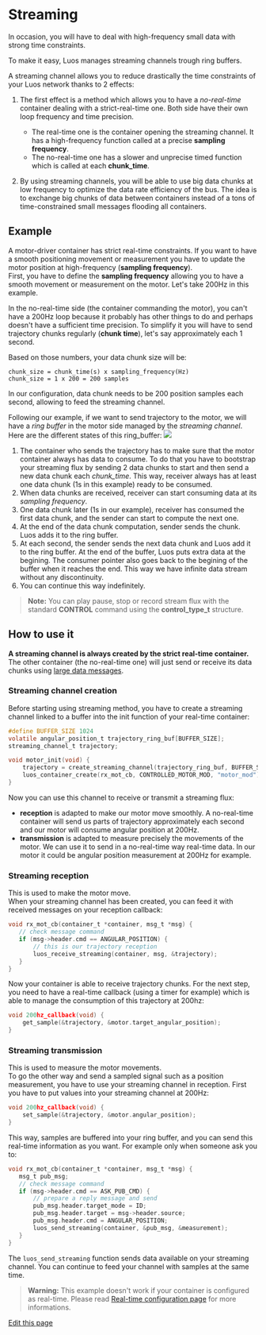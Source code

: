 
# Streaming
In occasion, you will have to deal with high-frequency small data with strong time constraints.

To make it easy, Luos manages streaming channels trough ring buffers.

A streaming channel allows you to reduce drastically the time constraints of your Luos network thanks to 2 effects:
 1) The first effect is a method which allows you to have a *no-real-time* container dealing with a strict-real-time one. Both side have their own loop frequency and time precision.
      - The real-time one is the container opening the streaming channel. It has a high-frequency function called at a precise **sampling frequency**.
      - The no-real-time one has a slower and unprecise timed function which is called at each **chunk_time**.

 2) By using streaming channels, you will be able to use big data chunks at low frequency to optimize the data rate efficiency of the bus. The idea is to exchange big chunks of data between containers instead of a tons of time-constrained small messages flooding all containers.

## Example
A motor-driver container has strict real-time constraints. If you want to have a smooth positioning movement or measurement you have to update the motor position at high-frequency (**sampling frequency**).<br/>
First, you have to define the **sampling frequency** allowing you to have a smooth movement or measurement on the motor. Let's take 200Hz in this example.

In the no-real-time side (the container commanding the motor), you can't have a 200Hz loop because it probably has other things to do and perhaps doesn't have a sufficient time precision. To simplify it you will have to send trajectory chunks regularly (**chunk time**), let's say approximately each 1 second.

Based on those numbers, your data chunk size will be:

```AsciiDoc
chunk_size = chunk_time(s) x sampling_frequency(Hz)
chunk_size = 1 x 200 = 200 samples
 ```
 In our configuration, data chunk needs to be 200 position samples each second, allowing to feed the streaming channel.

 Following our example, if we want to send trajectory to the motor, we will have a *ring buffer* in the motor side managed by the *streaming channel*. Here are the different states of this ring_buffer:
<img src="/_assets/img/streaming.png"/>

 1) The container who sends the trajectory has to make sure that the motor container always has data to consume. To do that you have to bootstrap your streaming flux by sending 2 data chunks to start and then send a new data chunk each *chunk_time*.
 This way, receiver always has at least one data chunk (1s in this example) ready to be consumed.
 2) When data chunks are received, receiver can start consuming data at its *sampling frequency*.
 3) One data chunk later (1s in our example), receiver has consumed the first data chunk, and the sender can start to compute the next one.
 4) At the end of the data chunk computation, sender sends the chunk. Luos adds it to the ring buffer.
 5) At each second, the sender sends the next data chunk and Luos add it to the ring buffer. At the end of the buffer, Luos puts extra data at the begining. The consumer pointer also goes back to the begining of the buffer when it reaches the end. This way we have infinite data stream without any discontinuity.
 6) You can continue this way indefinitely.

> **Note:** You can play pause, stop or record stream flux with the standard **CONTROL** command using the **control_type_t** structure.

## How to use it
**A streaming channel is always created by the strict real-time container.** The other container (the no-real-time one) will just send or receive its data chunks using [large data messages](/pages/low/containers/msg-handling.html#large-data).

### Streaming channel creation
Before starting using streaming method, you have to create a streaming channel linked to a buffer into the init function of your real-time container:

```c
#define BUFFER_SIZE 1024
volatile angular_position_t trajectory_ring_buf[BUFFER_SIZE];
streaming_channel_t trajectory;

void motor_init(void) {
    trajectory = create_streaming_channel(trajectory_ring_buf, BUFFER_SIZE, sizeof(angular_position_t));
    luos_container_create(rx_mot_cb, CONTROLLED_MOTOR_MOD, "motor_mod");
}
```

Now you can use this channel to receive or transmit a streaming flux:
 - **reception** is adapted to make our motor move smoothly. A no-real-time container will send us parts of trajectory approximately each second and our motor will consume angular position at 200Hz.
 - **transmission** is adapted to measure precisely the movements of the motor. We can use it to send in a no-real-time way real-time data. In our motor it could be angular position measurement at 200Hz for example.

### Streaming reception
This is used to make the motor move.<br/>
When your streaming channel has been created, you can feed it with received messages on your reception callback:
 ```C
void rx_mot_cb(container_t *container, msg_t *msg) {
    // check message command
    if (msg->header.cmd == ANGULAR_POSITION) {
        // this is our trajectory reception
        luos_receive_streaming(container, msg, &trajectory);
    }
}
```
Now your container is able to receive trajectory chunks. For the next step, you need to have a real-time callback (using a timer for example) which is able to manage the consumption of this trajectory at 200hz:
```C
void 200hz_callback(void) {
    get_sample(&trajectory, &motor.target_angular_position);
}
```

### Streaming transmission
This is used to measure the motor movements.<br/>
To go the other way and send a sampled signal such as a position measurement, you have to use your streaming channel in reception.
First you have to put values into your streaming channel at 200Hz:
```C
void 200hz_callback(void) {
    set_sample(&trajectory, &motor.angular_position);
}
```
This way, samples are buffered into your ring buffer, and you can send this real-time information as you want. For example only when someone ask you to:
 ```C
void rx_mot_cb(container_t *container, msg_t *msg) {
    msg_t pub_msg;
    // check message command
    if (msg->header.cmd == ASK_PUB_CMD) {
        // prepare a reply message and send
        pub_msg.header.target_mode = ID;
        pub_msg.header.target = msg->header.source;
        pub_msg.header.cmd = ANGULAR_POSITION;
        luos_send_streaming(container, &pub_msg, &measurement);
    }
}
```
The `luos_send_streaming` function sends data available on your streaming channel. You can continue to feed your channel with samples at the same time.

> **Warning:** This example doesn't work if your container is configured as real-time. Please read [Real-time configuration page](/pages/low/containers/rt-config.md) for more informations.

<div class="cust_edit_page"><a href="https://{{gh_path}}/pages/low/containers/streaming.md">Edit this page</a></div>
